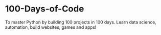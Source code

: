 # 100-Days-of-Code
To master Python by building 100 projects in 100 days. Learn data science, automation, build websites, games and apps!
